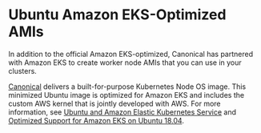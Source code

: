 # Ubuntu Amazon EKS\-Optimized AMIs<a name="eks-partner-amis"></a>

In addition to the official Amazon EKS\-optimized, Canonical has partnered with Amazon EKS to create worker node AMIs that you can use in your clusters\.

[Canonical](https://www.canonical.com/) delivers a built\-for\-purpose Kubernetes Node OS image\. This minimized Ubuntu image is optimized for Amazon EKS and includes the custom AWS kernel that is jointly developed with AWS\. For more information, see [Ubuntu and Amazon Elastic Kubernetes Service](https://cloud-images.ubuntu.com/aws-eks/) and [Optimized Support for Amazon EKS on Ubuntu 18\.04](http://aws.amazon.com/blogs/opensource/optimized-support-amazon-eks-ubuntu-1804/)\.
